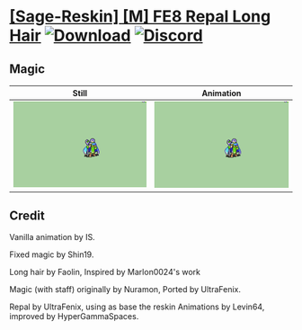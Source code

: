 # [\[Sage-Reskin\] \[M\] FE8 Repal Long Hair](./) [![Download](https://img.shields.io/badge/Download--red?style=social&logo=github)](https://minhaskamal.github.io/DownGit/#/home?url=https://github.com/Klokinator/FE-Repo/tree/main/Battle%20Animations%2FMagi%20-%20Nature-Type%2F%5BSage-Reskin%5D%20%5BM%5D%20FE8%20Repal%20Long%20Hair%2F6.%20Magic%20(Staff)) [![Discord](https://img.shields.io/badge/Discord--blue?style=social&logo=discord)](https://discord.gg/C7VNGnyTPA)

## Magic

| Still | Animation |
| :---: | :-------: |
| ![Magic still](./Magic_000.png) | ![Magic](./Magic.gif) |

## Credit

Vanilla animation by IS.

Fixed magic by Shin19.

Long hair by Faolin, Inspired by Marlon0024's work

Magic (with staff) originally by Nuramon, Ported by UltraFenix.

Repal by UltraFenix, using as base the reskin Animations by Levin64, improved by HyperGammaSpaces.


